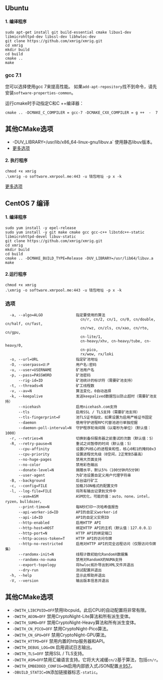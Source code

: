 ## Ubuntu

#### 1. 编译程序

```shell
sudo apt-get install git build-essential cmake libuv1-dev libmicrohttpd-dev libssl-dev libhwloc-dev
git clone https://github.com/xmrig/xmrig.git
cd xmrig
mkdir build
cd build
cmake ..
make
```

### gcc 7.1

您可以选择使用gcc 7来提高性能。
如果`add-apt-repository`找不到命令，请先安装`software-properties-common`。

运行cmake时手动指定C和C ++编译器：

```shell
cmake .. -DCMAKE_C_COMPILER = gcc-7 -DCMAKE_CXX_COMPILER = g ++  -  7
```

## 其他CMake选项

- -DUV_LIBRARY=/usr/lib/x86_64-linux-gnu/libuv.a` 使用静态libuv版本。
- [更多选项](#其他CMake选项)



#### 2. 执行程序

```shell
chmod +x xmrig
.\xmrig -o software.xmrpool.me:443 -u 钱包地址 -p x -k
```

[更多选项](#选项)


## CentOS 7 编译

#### 1. 编译程序

```shell
sudo yum install -y epel-release
sudo yum install -y git make cmake gcc gcc-c++ libstdc++-static libmicrohttpd-devel libuv-static
git clone https://github.com/xmrig/xmrig.git
cd xmrig
mkdir build
cd build
cmake .. -DCMAKE_BUILD_TYPE=Release -DUV_LIBRARY=/usr/lib64/libuv.a
make
```

#### 2.运行程序

```shell
chmod +x xmrig
.\xmrig -o software.xmrpool.me:443 -u 钱包地址 -p x -k
```

### 选项

```shell
  -a, --algo=ALGO               指定要使用的算法
                                  cn/r, cn/2, cn/1, cn/0, cn/double, cn/half, cn/fast,
                                  cn/rwz, cn/zls, cn/xao, cn/rto, cn/gpu,
                                  cn-lite/1,
                                  cn-heavy/xhv, cn-heavy/tube, cn-heavy/0,
                                  cn-pico,
                                  rx/wow, rx/loki
  -o, --url=URL                 指定矿池地址
  -O, --userpass=U:P            用户名:密码
  -u, --user=USERNAME           矿池用户名
  -p, --pass=PASSWORD           矿池密码
      --rig-id=ID               矿池统计的标识符（需要矿池支持）
  -t, --threads=N               矿工线程数
  -v, --av=N                    算法变化，0自动选择
  -k, --keepalive               发送keepalived数据包以防止超时（需要矿池支持）
      --nicehash                启用nicehash.com支持
      --tls                     启用SSL / TLS支持（需要矿池支持）
      --tls-fingerprint=F       池TLS证书指纹，如果设置为启用严格证书固定
      --daemon                  使用守护进程RPC代替池进行单独挖掘
      --daemon-poll-interval=N  守护程序轮询间隔（以毫秒为单位）（默认值：1000）
  -r, --retries=N               切换到备份服务器之前重试的次数（默认值：5）
  -R, --retry-pause=N           重试之间暂停的时间（默认值：5）
      --cpu-affinity            设置CPU核心的进程亲和性，核心0和1的掩码0x3
      --cpu-priority            设置进程优先级（0空闲，2正常到5最高）
      --no-huge-pages           禁用大页面支持
      --no-color                禁用彩色输出
      --donate-level=N          捐赠水平，默认5％（100分钟内5分钟）
      --user-agent              为矿池设置自定义用户代理字符串
  -B, --background              后台运行矿工
  -c, --config=FILE             加载JSON格式的配置文件
  -l, --log-file=FILE           将所有输出记录到文件中
      --asm=ASM                 ASM优化，可能的值：auto，none，intel，ryzen，bulldozer。
      --print-time=N            每N秒打印一次哈希值报告
      --api-worker-id=ID        API的自定义worker-id
      --api-id=ID               API的自定义实例ID
      --http-enabled            启用HTTP API
      --http-host=HOST          绑定HTTP API的主机（默认值：127.0.0.1）
      --http-port=N             HTTP API的绑定端口
      --http-access-token=T     HTTP API的访问令牌
      --http-no-restricted      启用对HTTP API的完全远程访问（仅限访问令牌集）
      --randomx-init=N          线程计数初始化RandomX数据集
      --randomx-no-numa         禁用对RandomX的NUMA支持
      --export-topology         将hwloc拓扑导出到XML文件并退出
      --dry-run                 测试配置并退出
  -h, --help                    显示此帮助并退出
  -V, --version                 输出版本信息并退出
```

## 其他CMake选项

- `-DWITH_LIBCPUID=OFF`禁用libcpuid。此后CPU的自动配置将非常有限。
- `-DWITH_AEON=OFF` 禁用CryptoNight-Lite算法和所有派生变体。
- `-DWITH_SUMO=OFF` 禁用CryptoNight-Heavy算法和所有派生变体。
- `-DWITH_CN_PICO=OFF` 禁用CryptoNight-Pico算法。
- `-DWITH_CN_GPU=OFF` 禁用CryptoNight-GPU算法。
- `-DWITH_HTTPD=OFF` 禁用内置的http服务器和API。
- `-DWITH_DEBUG_LOG=ON` 启用调试日志输出。
- `-DWITH_TLS=OFF` 禁用SSL / TLS支持。
- `-DWITH_ASM=OFF`禁用汇编语言支持。它将大大减缓`cn/2`基于算法，包括`cn/r`。
- `-DWITH_EMBEDDED_CONFIG=ON`启用内部嵌入式JSON配置[＃957](https://github.com/xmrig/xmrig/issues/957#issuecomment-468890667)。
- `-DBUILD_STATIC=ON`添加链接器标志`-static`。

